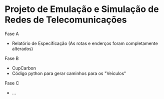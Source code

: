 # Projeto de Emulação e Simulação de Redes de Telecomunicações
Fase A
- Relatório de Especificação
(As rotas e enderços foram completamente alterados)

Fase B
- CupCarbon
- Código python para gerar caminhos para os "Veículos"

Fase C
- ...

